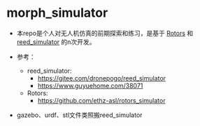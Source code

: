 # morph_simulator

- 本repo是个人对无人机仿真的前期探索和练习，是基于 [Rotors](https://github.com/ethz-asl/rotors_simulator) 和 [reed_simulator](https://gitee.com/dronepogo/reed_simulator) 的n次开发。
- 参考：
    - reed_simulator:
        - https://gitee.com/dronepogo/reed_simulator
        - https://www.guyuehome.com/38071
    - Rotors:
        - https://github.com/ethz-asl/rotors_simulator

- gazebo、urdf、stl文件类照搬reed_simulator